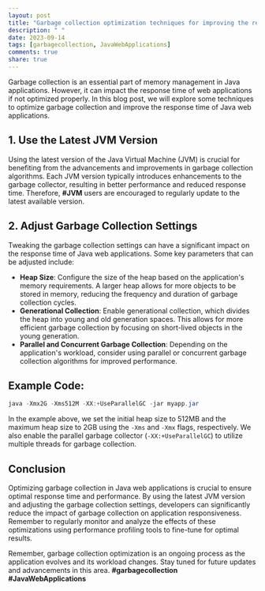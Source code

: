 ```yaml
---
layout: post
title: "Garbage collection optimization techniques for improving the response time of Java web applications"
description: " "
date: 2023-09-14
tags: [garbagecollection, JavaWebApplications]
comments: true
share: true
---
```


Garbage collection is an essential part of memory management in Java applications. However, it can impact the response time of web applications if not optimized properly. In this blog post, we will explore some techniques to optimize garbage collection and improve the response time of Java web applications.

## 1. Use the Latest JVM Version

Using the latest version of the Java Virtual Machine (JVM) is crucial for benefiting from the advancements and improvements in garbage collection algorithms. Each JVM version typically introduces enhancements to the garbage collector, resulting in better performance and reduced response time. Therefore, **#JVM** users are encouraged to regularly update to the latest available version.

## 2. Adjust Garbage Collection Settings

Tweaking the garbage collection settings can have a significant impact on the response time of Java web applications. Some key parameters that can be adjusted include:

- **Heap Size**: Configure the size of the heap based on the application's memory requirements. A larger heap allows for more objects to be stored in memory, reducing the frequency and duration of garbage collection cycles.
- **Generational Collection**: Enable generational collection, which divides the heap into young and old generation spaces. This allows for more efficient garbage collection by focusing on short-lived objects in the young generation.
- **Parallel and Concurrent Garbage Collection**: Depending on the application's workload, consider using parallel or concurrent garbage collection algorithms for improved performance.

## Example Code:

```java
java -Xmx2G -Xms512M -XX:+UseParallelGC -jar myapp.jar
```

In the example above, we set the initial heap size to 512MB and the maximum heap size to 2GB using the `-Xms` and `-Xmx` flags, respectively. We also enable the parallel garbage collector (`-XX:+UseParallelGC`) to utilize multiple threads for garbage collection.

## Conclusion

Optimizing garbage collection in Java web applications is crucial to ensure optimal response time and performance. By using the latest JVM version and adjusting the garbage collection settings, developers can significantly reduce the impact of garbage collection on application responsiveness. Remember to regularly monitor and analyze the effects of these optimizations using performance profiling tools to fine-tune for optimal results. 

Remember, garbage collection optimization is an ongoing process as the application evolves and its workload changes. Stay tuned for future updates and advancements in this area. **#garbagecollection #JavaWebApplications**